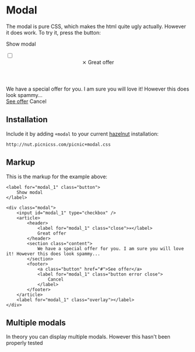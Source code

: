 # Modal

The modal is pure CSS, which makes the html quite ugly actually. However it does work. To try it, press the button:

<p>
<link rel="stylesheet" href="/nut/raw+modal.fresh.css">

<label for="modal_1" class="button">
Show modal
</label>

<div class="modal">
<input id="modal_1" type="checkbox" />
<article>
<header>
<label for="modal_1" class="close">⨯</label>
Great offer
</header>
<section class="content">
We have a special offer for you. I am sure you will love it! However this does look spammy...
</section>
<footer>
<a class="button" href="#">See offer</a>
<label for="modal_1" class="button error close">
Cancel
</label>
</footer>
</article>
<label for="modal_1" class="overlay"></label>
</div>
</p>


## Installation

Include it by adding `+modal` to your current [hazelnut](http://www.picnicss.com/hazelnut) installation:

    http://nut.picnicss.com/picnic+modal.css



## Markup

This is the markup for the example above:

    <label for="modal_1" class="button">
        Show modal
    </label>

    <div class="modal">
        <input id="modal_1" type="checkbox" />
        <article>
            <header>
                <label for="modal_1" class="close">⨯</label>
                Great offer
            </header>
            <section class="content">
                We have a special offer for you. I am sure you will love it! However this does look spammy...
            </section>
            <footer>
                <a class="button" href="#">See offer</a>
                <label for="modal_1" class="button error close">
                    Cancel
                </label>
            </footer>
        </article>
        <label for="modal_1" class="overlay"></label>
    </div>


## Multiple modals

In theory you can display multiple modals. However this hasn't been properly tested